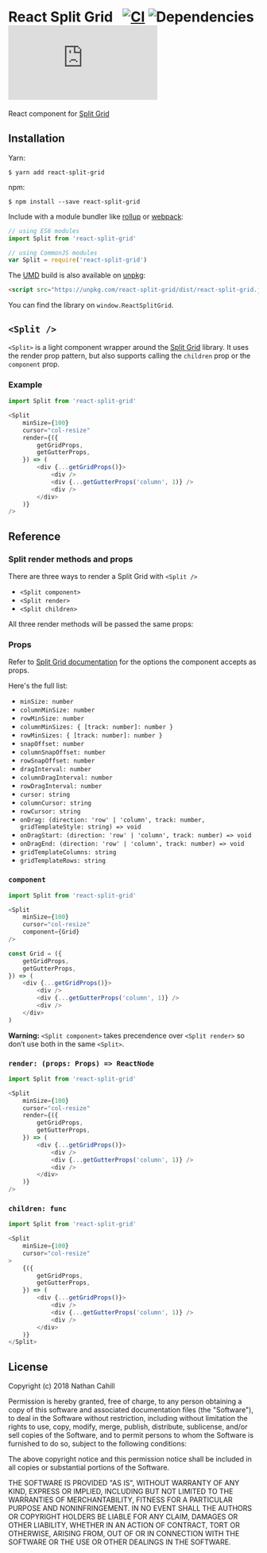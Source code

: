 
# React Split Grid &nbsp; [![CI](https://img.shields.io/circleci/project/github/nathancahill/split/master.svg)](https://circleci.com/gh/nathancahill/split) ![Dependencies](https://david-dm.org/nathancahill/split/status.svg) ![](https://img.badgesize.io/https://unpkg.com/react-split-grid/dist/react-split-grid.min.js?compression=gzip&label=size)

React component for [Split Grid](https://github.com/nathancahill/split-grid/)

## Installation

Yarn:

```
$ yarn add react-split-grid
```

npm:

```
$ npm install --save react-split-grid
```

Include with a module bundler like [rollup](http://rollupjs.org/) or [webpack](https://webpack.github.io/):

```js
// using ES6 modules
import Split from 'react-split-grid'

// using CommonJS modules
var Split = require('react-split-grid')
```

The [UMD](https://github.com/umdjs/umd) build is also available on [unpkg](http://unpkg.com/):

```html
<script src="https://unpkg.com/react-split-grid/dist/react-split-grid.js"></script>
```

You can find the library on `window.ReactSplitGrid`.

## `<Split />`

`<Split>` is a light component wrapper around the [Split Grid](https://github.com/nathancahill/split-grid/) library.
It uses the render prop pattern, but also supports calling the `children` prop or
the `component` prop.

### Example

```js
import Split from 'react-split-grid'

<Split
    minSize={100}
    cursor="col-resize"
    render={({
        getGridProps,
        getGutterProps,
    }) => (
        <div {...getGridProps()}>
            <div />
            <div {...getGutterProps('column', 1)} />
            <div />
        </div>
    )}
/>
```

## Reference

### Split render methods and props

There are three ways to render a Split Grid with `<Split />`

- `<Split component>`
- `<Split render>`
- `<Split children>`

All three render methods will be passed the same props:

### Props

Refer to [Split Grid documentation](https://github.com/nathancahill/split-grid/#reference) for the options the component accepts as props.

Here's the full list:

- `minSize: number`
- `columnMinSize: number`
- `rowMinSize: number`
- `columnMinSizes: { [track: number]: number }`
- `rowMinSizes: { [track: number]: number }`
- `snapOffset: number`
- `columnSnapOffset: number`
- `rowSnapOffset: number`
- `dragInterval: number`
- `columnDragInterval: number`
- `rowDragInterval: number`
- `cursor: string`
- `columnCursor: string`
- `rowCursor: string`
- `onDrag: (direction: 'row' | 'column', track: number, gridTemplateStyle: string) => void`
- `onDragStart: (direction: 'row' | 'column', track: number) => void`
- `onDragEnd: (direction: 'row' | 'column', track: number) => void`
- `gridTemplateColumns: string`
- `gridTemplateRows: string`

### `component`

```js
import Split from 'react-split-grid'

<Split
    minSize={100}
    cursor="col-resize"
    component={Grid}
/>

const Grid = ({
    getGridProps,
    getGutterProps,
}) => (
    <div {...getGridProps()}>
        <div />
        <div {...getGutterProps('column', 1)} />
        <div />
    </div>
)
```

__Warning:__ `<Split component>` takes precendence over `<Split render>` so don’t use both in the same `<Split>`.

### `render: (props: Props) => ReactNode`

```js
import Split from 'react-split-grid'

<Split
    minSize={100}
    cursor="col-resize"
    render={({
        getGridProps,
        getGutterProps,
    }) => (
        <div {...getGridProps()}>
            <div />
            <div {...getGutterProps('column', 1)} />
            <div />
        </div>
    )}
/>
```

### `children: func`

```js
import Split from 'react-split-grid'

<Split
    minSize={100}
    cursor="col-resize"
>
    {({
        getGridProps,
        getGutterProps,
    }) => (
        <div {...getGridProps()}>
            <div />
            <div {...getGutterProps('column', 1)} />
            <div />
        </div>
    )}
</Split>
```

## License

Copyright (c) 2018 Nathan Cahill

Permission is hereby granted, free of charge, to any person obtaining a copy
of this software and associated documentation files (the "Software"), to deal
in the Software without restriction, including without limitation the rights
to use, copy, modify, merge, publish, distribute, sublicense, and/or sell
copies of the Software, and to permit persons to whom the Software is
furnished to do so, subject to the following conditions:

The above copyright notice and this permission notice shall be included in
all copies or substantial portions of the Software.

THE SOFTWARE IS PROVIDED "AS IS", WITHOUT WARRANTY OF ANY KIND, EXPRESS OR
IMPLIED, INCLUDING BUT NOT LIMITED TO THE WARRANTIES OF MERCHANTABILITY,
FITNESS FOR A PARTICULAR PURPOSE AND NONINFRINGEMENT. IN NO EVENT SHALL THE
AUTHORS OR COPYRIGHT HOLDERS BE LIABLE FOR ANY CLAIM, DAMAGES OR OTHER
LIABILITY, WHETHER IN AN ACTION OF CONTRACT, TORT OR OTHERWISE, ARISING FROM,
OUT OF OR IN CONNECTION WITH THE SOFTWARE OR THE USE OR OTHER DEALINGS IN
THE SOFTWARE.
